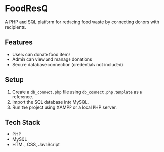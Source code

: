 # FoodResQ

A PHP and SQL platform for reducing food waste by connecting donors with recipients.

## Features
- Users can donate food items
- Admin can view and manage donations
- Secure database connection (credentials not included)

## Setup
1. Create a `db_connect.php` file using `db_connect.php.template` as a reference.
2. Import the SQL database into MySQL.
3. Run the project using XAMPP or a local PHP server.

## Tech Stack
- PHP
- MySQL
- HTML, CSS, JavaScript

